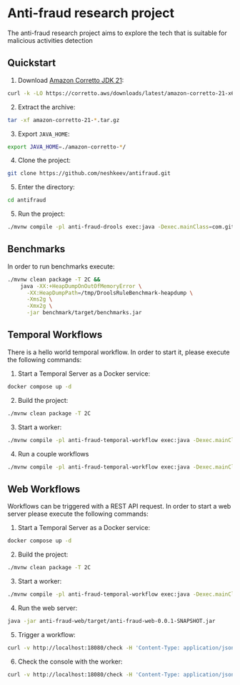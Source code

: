 # Anti-fraud research project

The anti-fraud research project aims to explore the tech that is suitable for malicious activities detection

## Quickstart

1. Download [Amazon Corretto JDK 21](https://docs.aws.amazon.com/corretto/latest/corretto-21-ug/downloads-list.html):
```bash
curl -k -LO https://corretto.aws/downloads/latest/amazon-corretto-21-x64-linux-jdk.tar.gz
```
2. Extract the archive:
```bash
tar -xf amazon-corretto-21-*.tar.gz
``` 
3. Export `JAVA_HOME`:
```bash
export JAVA_HOME=./amazon-corretto-*/
```
4. Clone the project:
```bash
git clone https://github.com/neshkeev/antifraud.git
```
5. Enter the directory:
```bash
cd antifraud
```
5. Run the project:
```bash
./mvnw compile -pl anti-fraud-drools exec:java -Dexec.mainClass=com.githib.neshkeev.antifraud.Main
```

## Benchmarks

In order to run benchmarks execute:

```bash
./mvnw clean package -T 2C &&
    java -XX:+HeapDumpOnOutOfMemoryError \
      -XX:HeapDumpPath=/tmp/DroolsRuleBenchmark-heapdump \
      -Xms2g \
      -Xmx2g \
      -jar benchmark/target/benchmarks.jar
```

## Temporal Workflows

There is a hello world temporal workflow. In order to start it, please execute the following commands:

1. Start a Temporal Server as a Docker service:

```bash
docker compose up -d
```

2. Build the project:

```bash
./mvnw clean package -T 2C
```

3. Start a worker:
```bash
./mvnw compile -pl anti-fraud-temporal-workflow exec:java -Dexec.mainClass=com.githib.neshkeev.antifraud.workflow.HelloWorldWorker
```

4. Run a couple workflows
```bash
./mvnw compile -pl anti-fraud-temporal-workflow exec:java -Dexec.mainClass=com.githib.neshkeev.antifraud.workflow.WorkflowInitiator
```

## Web Workflows

Workflows can be triggered with a REST API request. In order to start a web server please execute the following commands:

1. Start a Temporal Server as a Docker service:

```bash
docker compose up -d
```

2. Build the project:

```bash
./mvnw clean package -T 2C
```

3. Start a worker:
```bash
./mvnw compile -pl anti-fraud-temporal-workflow exec:java -Dexec.mainClass=com.githib.neshkeev.antifraud.workflow.HelloWorldWorker
```

4. Run the web server:
```bash
java -jar anti-fraud-web/target/anti-fraud-web-0.0.1-SNAPSHOT.jar
```

5. Trigger a workflow:
```bash
curl -v http://localhost:18080/check -H 'Content-Type: application/json' -d '{}'
```

6. Check the console with the worker:
```bash
curl -v http://localhost:18080/check -H 'Content-Type: application/json' -d '{}'
```